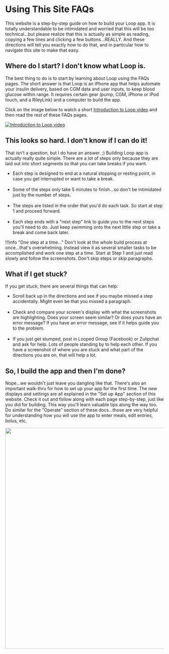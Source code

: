 # Using This Site FAQs

This website is a step-by-step guide on how to build your Loop app. It is
totally understandable to be intimidated and worried that this will be too
technical...but please realize that this is actually as simple as reading,
copying a few lines and clicking a few buttons...REALLY. And these directions
will tell you exactly how to do that, and in particular how to navigate this
site to make that easy.

## Where do I start? I don't know what Loop is.

The best thing to do is to start by learning about Loop using the FAQs pages.
The short answer is that Loop is an iPhone app that helps automate your insulin
delivery, based on CGM data and user inputs, to keep blood glucose within range.
It requires certain gear (pump, CGM, iPhone or iPod touch, and a RileyLink) and
a computer to build the app.

Click on the image below to watch a short
[Introduction to Loop video](https://youtu.be/qw_u1lqboCs) and then read the
rest of these FAQs pages.

<a href="https://youtu.be/qw_u1lqboCs" target="_blank"><img src="../img/intro-to-loop.png"  title="Introduction to Loop video" /></a>

## This looks so hard. I don't know if I can do it!

That isn't a question, but I do have an answer. ;) Building Loop app is actually
really quite simple. There are a lot of steps only because they are laid out
into short segments so that you can take breaks if you want.

- Each step is designed to end at a natural stopping or resting point, in case
  you get interrupted or want to take a break.</br></br>
- Some of the steps only take 5 minutes to finish...so don't be intimidated just
  by the number of steps.</br></br>
- The steps are listed in the order that you'd do each task. So start at step 1
  and proceed forward.</br></br>
- Each step ends with a "next step" link to guide you to the next steps you'll
  need to do. Just keep swimming onto the next little step or take a break and
  come back later.

!!!info "One step at a time..." Don't look at the whole build process at
once...that's overwhelming. Instead view it as several smaller tasks to be
accomplished and work one step at a time. Start at Step 1 and just read slowly
and follow the screenshots. Don't skip steps or skip paragraphs.

## What if I get stuck?

If you get stuck, there are several things that can help:

- Scroll back up in the directions and see if you maybe missed a step
  accidentally. Might even be that you missed a paragraph.</br></br>
- Check and compare your screen's display with what the screenshots are
  highlighting. Does your screen seem similar? Or does yours have an error
  message? If you have an error message, see if it helps guide you to the
  problem.</br></br>
- If you just get stumped, post in Looped Group (Facebook) or Zulipchat and ask
  for help. Lots of people standing by to help each other. If you have a
  screenshot of where you are stuck and what part of the directions you are on,
  that will help a lot.

## So, I build the app and then I'm done?

Nope...we wouldn't just leave you dangling like that. There's also an important
walk-thru for how to set up your app for the first time. The new displays and
settings are all explained in the "Set up App" section of this website. Check it
out and follow along with each page step-by-step, just like you did for
building. This way you'll learn valuable tips along the way too. Do similar for
the "Operate" section of these docs...those are very helpful for understanding
how you will use the app to enter meals, edit entries, bolus, etc.

<p align="center">
<img src="../img/setup-app.png" width="700">
</p>
